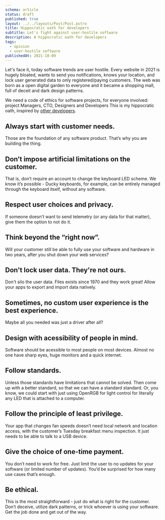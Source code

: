 ```yaml
---
schema: article
status: draft
published: true
layout: ../../layouts/Post/Post.astro
title: Hippocratic oath for developers
subtitle: Let's fight against user-hostile software
description: A hippocratic oath for developers
tags:
  - opinion
  - user-hostile software
publishedAt: 2021-10-09
---
```


Let's face it, today software trends are user hostile. Every website in 2021 is hugely bloated, wants to send you notifications,
knows your location, and lock user generated data to only registered/paying customers. The web was born as a open digital garden to everyone
and it became a shopping mall, full of deceit and dark design patterns.

We need a code of ethics for software projects, for everyone involved: project Managers, CTO, Designers and Developers
This is my hippocratic oath, inspired by [other developers](https://den.dev/blog/user-hostile-software/).

## Always start with customer needs.

Those are the foundation of any software product. That’s why you are building the thing.

## Don’t impose artificial limitations on the customer.

That is, don’t require an account to change the keyboard LED scheme.
We know it’s possible - Ducky keyboards, for example, can be entirely managed through the keyboard itself, without any software.

## Respect user choices and privacy.

If someone doesn’t want to send telemetry (or any data for that matter), give them the option to not do it.

## Think beyond the “right now”.

Will your customer still be able to fully use your software and hardware in two years, after you shut down your web services?

## Don't lock user data. They're not ours.

Don't silo the user data. Files exists since 1970 and they work great!
Allow your apps to export and import data natively.

## Sometimes, no custom user experience is the best experience.

Maybe all you needed was just a driver after all?

## Design with acessibility of people in mind.

Software should be acessible to most people on most devices.
Almost no one have sharp eyes, huge monitors and a quick internet.

## Follow standards.

Unless those standards have limitations that cannot be solved.
Then come up with a better standard, so that we can have a standard standard.
Or, you know, we could start with just using OpenRGB for light control for literally any LED that is attached to a computer.

## Follow the principle of least privilege.

Your app that changes fan speeds doesn’t need local network and location access, with the customer’s Tuesday breakfast menu inspection. It just needs to be able to talk to a USB device.

## Give the choice of one-time payment.

You don’t need to work for free. Just limit the user to no updates for your software (or limited number of updates). You’d be surprised for how many use cases that’s enough.

## Be ethical.

This is the most straightforward - just do what is right for the customer.
Don’t deceive, utilize dark patterns, or trick whoever is using your software.
Get the job done and get out of the way.
